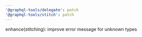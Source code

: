 ```yaml
---
'@graphql-tools/delegate': patch
'@graphql-tools/stitch': patch
---
```


enhance(stitching): improve error message for unknown types

